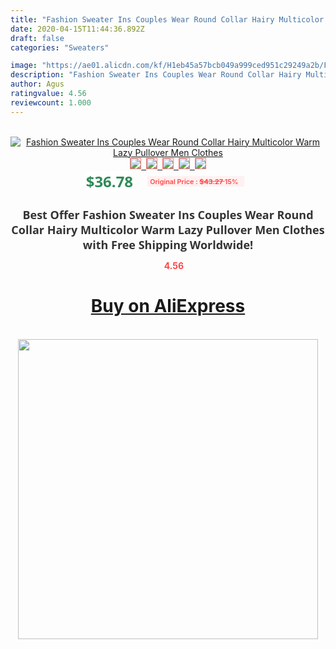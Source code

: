 ```yaml
---
title: "Fashion Sweater Ins Couples Wear Round Collar Hairy Multicolor Warm Lazy Pullover Men Clothes"
date: 2020-04-15T11:44:36.892Z
draft: false
categories: "Sweaters"

image: "https://ae01.alicdn.com/kf/H1eb45a57bcb049a999ced951c29249a2b/Fashion-Sweater-Ins-Couples-Wear-Round-Collar-Hairy-Multicolor-Warm-Lazy-Pullover-Men-Clothes.jpg"
description: "Fashion Sweater Ins Couples Wear Round Collar Hairy Multicolor Warm Lazy Pullover Men Clothes"
author: Agus
ratingvalue: 4.56
reviewcount: 1.000
---
```

<br>
<div style="text-align: center;">
<a href="https://s.click.aliexpress.com/e/_A4ZfGv" target="_blank" rel="nofollow noopener noreferrer"><img alt="Fashion Sweater Ins Couples Wear Round Collar Hairy Multicolor Warm Lazy Pullover Men Clothes" class="magnifier-image" src="https://ae01.alicdn.com/kf/H1eb45a57bcb049a999ced951c29249a2b/Fashion-Sweater-Ins-Couples-Wear-Round-Collar-Hairy-Multicolor-Warm-Lazy-Pullover-Men-Clothes.jpg_640x640.jpg">
<br>
<img style="border:1px solid salmon" src="https://ae01.alicdn.com/kf/H1eb45a57bcb049a999ced951c29249a2b/Fashion-Sweater-Ins-Couples-Wear-Round-Collar-Hairy-Multicolor-Warm-Lazy-Pullover-Men-Clothes.jpg_120x120.jpg">&nbsp;&nbsp;<img style="border:1px solid salmon" src="https://ae01.alicdn.com/kf/H484c7874ce744102b7b61afa40b64046L/Fashion-Sweater-Ins-Couples-Wear-Round-Collar-Hairy-Multicolor-Warm-Lazy-Pullover-Men-Clothes.jpg_120x120.jpg">&nbsp;&nbsp;<img style="border:1px solid salmon" src="https://ae01.alicdn.com/kf/Hb422a0a1d58d4ddc9760765419a6b418n/Fashion-Sweater-Ins-Couples-Wear-Round-Collar-Hairy-Multicolor-Warm-Lazy-Pullover-Men-Clothes.jpg_120x120.jpg">&nbsp;&nbsp;<img style="border:1px solid salmon" src="https://ae01.alicdn.com/kf/Hdef995d1f9e842ea8a42f3c45af75dc6Z/Fashion-Sweater-Ins-Couples-Wear-Round-Collar-Hairy-Multicolor-Warm-Lazy-Pullover-Men-Clothes.jpg_120x120.jpg">&nbsp;&nbsp;<img style="border:1px solid salmon" src="https://ae01.alicdn.com/kf/H22ab506da40048378a89c9bde5cfd466j/Fashion-Sweater-Ins-Couples-Wear-Round-Collar-Hairy-Multicolor-Warm-Lazy-Pullover-Men-Clothes.jpg_120x120.jpg"></a></div><br0>
<div style="text-align: center;"><span style="background-color: white; border: 0px; box-sizing: border-box; color: seagreen; display: inline-block; font-family: &quot;open sans&quot; , &quot;arial&quot; , &quot;helvetica&quot; , sans-serif , &quot;heiti&quot;; font-size: 24px; font-stretch: inherit; font-weight: 700; line-height: inherit; margin: 0px 10px 0px 0px; padding: 0px; vertical-align: middle;">$36.78 </span>
<span style="background: rgb(255 , 241 , 241); border-radius: 3px; border: 0px; box-sizing: border-box; color: #ff4747; display: inline-block; font-family: inherit; font-size: 12px; font-stretch: inherit; font-style: inherit; font-variant: inherit; font-weight: 600; line-height: inherit; margin: 0px; padding: 2px 5px; transform: scale(0.9); vertical-align: middle;">Original Price : <b style="text-decoration: line-through;">$43.27 </b> 15%&nbsp;&nbsp;</span></div>
<h1 style="color: #333333; display: inline-block; font-family: &quot;open sans&quot; , &quot;arial&quot; , &quot;helvetica&quot; , sans-serif , &quot;heiti&quot;; font-size: 18px; font-stretch: inherit; font-weight: 700; text-align: center;">Best Offer Fashion Sweater Ins Couples Wear Round Collar Hairy Multicolor Warm Lazy Pullover Men Clothes with Free Shipping Worldwide!</h1>
<div style="color: #ff4747; text-align: center;">
<img src="https://4.bp.blogspot.com/-M0ZcTcb-5uY/XleCXlxnR4I/AAAAAAAAAEc/OrjgMkXV1oMQFaCRZj5HQwOCBcu3w1FegCPcBGAYYCw/s1600/star.png" style="height: 15px;">&nbsp;<b>4.56</b></div>
<div class="button_cont" align="center"><a class="buynow_a" href="https://s.click.aliexpress.com/e/_A4ZfGv" target="_blank" rel="nofollow noopener noreferrer"><H1>Buy on AliExpress</H1></a></div><br>
<div class="separator" style="clear: both; text-align: center;">
<img src="https://lh3.googleusercontent.com/-pTy5HemUv9M/XlePHvY0dAI/AAAAAAAAAE4/0nX5iRUoIWY8eMW9Dpxeirr157OZliDIgCLcBGAsYHQ/s1600/badge.gif" width="480">
</div>

